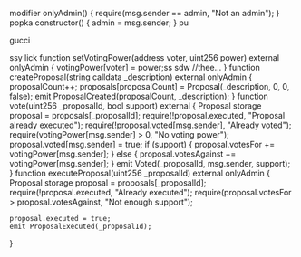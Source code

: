   modifier onlyAdmin() {
    require(msg.sender == admin, "Not an admin");
} popka 
constructor() {
    admin = msg.sender;
}  pu 

gucci  

ssy lick
function setVotingPower(address voter, uint256 power) external onlyAdmin {
    votingPower[voter] = power;ss
    sdw
    //thee...
}
function createProposal(string calldata _description) external onlyAdmin {
    proposalCount++;
    proposals[proposalCount] = Proposal(_description, 0, 0, false);
    emit ProposalCreated(proposalCount, _description);
}
function vote(uint256 _proposalId, bool support) external {
    Proposal storage proposal = proposals[_proposalId];
    require(!proposal.executed, "Proposal already executed");
    require(!proposal.voted[msg.sender], "Already voted");
    require(votingPower[msg.sender] > 0, "No voting power");
    proposal.voted[msg.sender] = true;
    if (support) {
        proposal.votesFor += votingPower[msg.sender];
    } else {
        proposal.votesAgainst += votingPower[msg.sender];
    }
    emit Voted(_proposalId, msg.sender, support);
}
function executeProposal(uint256 _proposalId) external onlyAdmin {
    Proposal storage proposal = proposals[_proposalId];
    require(!proposal.executed, "Already executed");
    require(proposal.votesFor > proposal.votesAgainst, "Not enough support");
    
    proposal.executed = true;
    emit ProposalExecuted(_proposalId);
}
